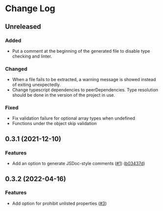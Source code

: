 # Change Log

## Unreleased

### Added

- Put a comment at the beginning of the generated file to disable type checking and linter.

### Changed

- When a file fails to be extracted, a warning message is showed instead of exiting unexpectedly.
- Change typescript dependencies to peerDependencies. Type resolution should be done in the version of the project in use.

### Fixed

- Fix validation failure for optional array types when undefined
- Functions under the object skip validation

## 0.3.1 (2021-12-10)

### Features

- Add an option to generate JSDoc-style comments ([#1](https://github.com/d-kimuson/type-predicates-generator/issues/1)) ([b03437d](https://github.com/d-kimuson/type-predicates-generator/commit/b03437dd1e76103de894d9fff9de8ace63173f24))

## 0.3.2 (2022-04-16)

### Features

- Add option for prohibit unlisted properties ([#3](https://github.com/d-kimuson/type-predicates-generator/pull/3))
